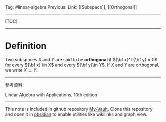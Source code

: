 Tag: #linear-algebra 
Previous: 
Link: [[Subspace]], [[Orthogonal]]

---

[TOC]

---

# Definition

Two subspaces $X$ and $Y$ are said to be **orthogonal** if ${\bf x}^T{\bf y} = 0$ for every ${\bf x} \in X$ and every ${\bf y}\in Y$. If $X$ and $Y$ are orthogonal, we write $X\perp Y$.

---

參考資料:

Linear Algebra with Applications, 10th edition

---

This note is included in github repository [My-Vault](https://github.com/LittleD3092/My-Vault.git). Clone this repository and open it in [obsidian](https://obsidian.md/) to enable utilities like wikilinks and graph view.